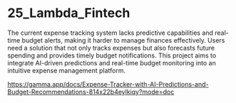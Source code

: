 # 25_Lambda_Fintech



The current expense tracking system lacks predictive capabilities and real-time budget alerts, making it harder to manage finances effectively. Users need a solution that not only tracks expenses but also forecasts future spending and provides timely budget notifications. This project aims to integrate AI-driven predictions and real-time budget monitoring into an intuitive expense management platform.



https://gamma.app/docs/Expense-Tracker-with-AI-Predictions-and-Budget-Recommendations-814x22b4eylkiqy?mode=doc
